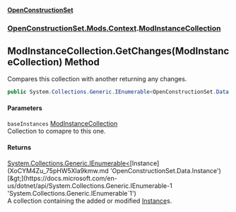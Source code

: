 #### [OpenConstructionSet](index.md 'index')
### [OpenConstructionSet.Mods.Context](index.md#OpenConstructionSet_Mods_Context 'OpenConstructionSet.Mods.Context').[ModInstanceCollection](0uExS63t3Fj8LbKEgspDWg.md 'OpenConstructionSet.Mods.Context.ModInstanceCollection')
## ModInstanceCollection.GetChanges(ModInstanceCollection) Method
Compares this collection with another returning any changes.  
```csharp
public System.Collections.Generic.IEnumerable<OpenConstructionSet.Data.Instance> GetChanges(OpenConstructionSet.Mods.Context.ModInstanceCollection baseInstances);
```
#### Parameters
<a name='OpenConstructionSet_Mods_Context_ModInstanceCollection_GetChanges(OpenConstructionSet_Mods_Context_ModInstanceCollection)_baseInstances'></a>
`baseInstances` [ModInstanceCollection](0uExS63t3Fj8LbKEgspDWg.md 'OpenConstructionSet.Mods.Context.ModInstanceCollection')  
Collection to comapre to this one.
  
#### Returns
[System.Collections.Generic.IEnumerable&lt;](https://docs.microsoft.com/en-us/dotnet/api/System.Collections.Generic.IEnumerable-1 'System.Collections.Generic.IEnumerable`1')[Instance](XoCYM4Zu_75pHW5Xla9kmw.md 'OpenConstructionSet.Data.Instance')[&gt;](https://docs.microsoft.com/en-us/dotnet/api/System.Collections.Generic.IEnumerable-1 'System.Collections.Generic.IEnumerable`1')  
A collection containing the added or modified [Instance](XoCYM4Zu_75pHW5Xla9kmw.md 'OpenConstructionSet.Data.Instance')s.

